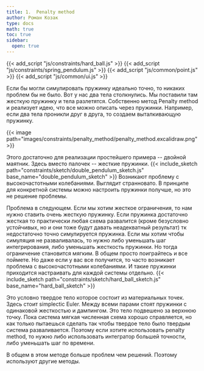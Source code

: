 ```yaml
---
title: 1.  Penalty method
author: Роман Козак
type: docs
math: true
toc: true
sidebar:
  open: true
---
```

{{< add_script "js/constraints/hard_ball.js" >}}
{{< add_script "js/constraints/spring_pendulum.js" >}}
{{< add_script "js/common/point.js" >}}
{{< add_script "js/common/ui.js" >}}


Если бы могли симулировать пружинку идеально точно, то никаких проблем бы не было. Вот у нас два тела столкнулись. Мы поставили там жесткую пружинку и тела разлетятся. Cобственно метод Penalty method и реализует идею, что все можно описать через пружинки. Например, если два тела проникли друг в друга, то создаем выталкивающую пружинку. 

{{< image path="images/constraints/penalty_method/penalty_method.excalidraw.png" >}}

Этого достаточно для реализации простейшего примера -- двойной маятник.
Здесь вместо палочек -- жесткие пружинки. 
{{< include_sketch path="constraints/sketch/double_pendulum_sketch.js" base_name="double_pendulum_sketch" >}}
Возникают проблему с высокочастотными колебаниями. Выглядит странновато. В принципе для конкретной системы можно настроить пружинки получше, но это не решение проблемы.


Проблема в следующем. Если мы хотим жесткое ограничения, то нам нужно ставить очень жесткую пружинку.
Если пружинка достаточно жесткая то практически любая схема развалится (кроме безусловно устойчивых, но и они тоже будут давать неадекватный результат) тк недостаточно точно симулируется пружинка.
Если мы хотим чтобы симуляция не разваливалась, то нужно либо уменьшать шаг интегрирования, либо уменьшать жесткость пружинки. Но тогда ограничение становится мягким.
В общем просто поиграйтесь и все поймете. 
Но даже если у вас все получится, то часто возникает проблема с высокочастотными колебаниями. И такие пружинки приходится настраивать для каждой системы отдельно.
{{< include_sketch path="constraints/sketch/hard_ball_sketch.js" base_name="hard_ball_sketch" >}}

Это условно твердое тело которое состоит из материальных точек. 
Здесь стоит simplectic Euler.
Между всеми парами стоят пружинки с одинаковой жесткостью и дампингом.
Это тело подвешено за верхнюю точку. Пока система мягкая численная схема хорошо справляется, но как только пытаешься сделать так чтобы твердое тело было твердым система разваливается. Поэтому если хотите использовать penalty method, то нужно либо использовать интегратор большей точности, либо уменьшать шаг по времени.

В общем в этом методе больше проблем чем решений. Поэтому используют другие методы.
